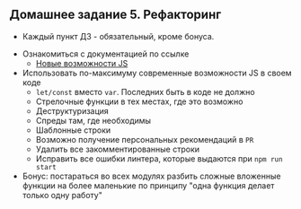 ## Домашнее задание 5. Рефакторинг

* Каждый пункт ДЗ - обязательный, кроме бонуса.

- Ознакомиться с документацией по ссылке
   - [Новые возможности JS](https://habr.com/ru/company/ruvds/blog/353174/)
- Использовать по-максимуму современные возможности JS в своем коде
   - `let/const` вместо `var`. Последних быть в коде не должно
   - Стрелочные функции в тех местах, где это возможно
   - Деструктуризация
   - Спреды там, где необходимы
   - Шаблонные строки
   - Возможно получение персональных рекомендаций в `PR`
   - Удалить все закомментированные строки
   - Исправить все ошибки линтера, которые выдаются при `npm run start`
- Бонус: постараться во всех модулях разбить сложные вложенные функции на более маленькие по принципу "одна функция делает только одну работу"
